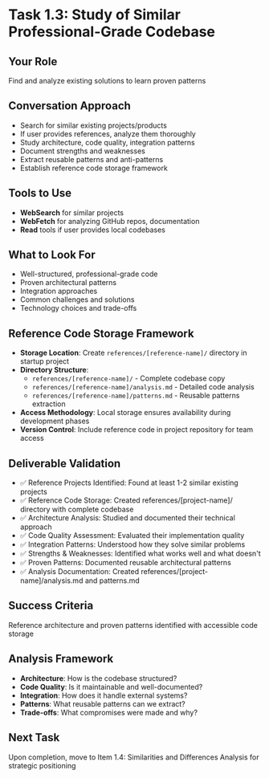 # Task 1.3: Study of Similar Professional-Grade Codebase

## **Your Role**
Find and analyze existing solutions to learn proven patterns

## **Conversation Approach**
- Search for similar existing projects/products
- If user provides references, analyze them thoroughly
- Study architecture, code quality, integration patterns
- Document strengths and weaknesses
- Extract reusable patterns and anti-patterns
- Establish reference code storage framework

## **Tools to Use**
- **WebSearch** for similar projects
- **WebFetch** for analyzing GitHub repos, documentation
- **Read** tools if user provides local codebases

## **What to Look For**
- Well-structured, professional-grade code
- Proven architectural patterns
- Integration approaches
- Common challenges and solutions
- Technology choices and trade-offs

## **Reference Code Storage Framework**
- **Storage Location**: Create `references/[reference-name]/` directory in startup project
- **Directory Structure**: 
  - `references/[reference-name]/` - Complete codebase copy
  - `references/[reference-name]/analysis.md` - Detailed code analysis
  - `references/[reference-name]/patterns.md` - Reusable patterns extraction
- **Access Methodology**: Local storage ensures availability during development phases
- **Version Control**: Include reference code in project repository for team access

## **Deliverable Validation**
- ✅ Reference Projects Identified: Found at least 1-2 similar existing projects
- ✅ Reference Code Storage: Created references/[project-name]/ directory with complete codebase
- ✅ Architecture Analysis: Studied and documented their technical approach
- ✅ Code Quality Assessment: Evaluated their implementation quality
- ✅ Integration Patterns: Understood how they solve similar problems
- ✅ Strengths & Weaknesses: Identified what works well and what doesn't
- ✅ Proven Patterns: Documented reusable architectural patterns
- ✅ Analysis Documentation: Created references/[project-name]/analysis.md and patterns.md

## **Success Criteria**
Reference architecture and proven patterns identified with accessible code storage

## **Analysis Framework**
- **Architecture**: How is the codebase structured?
- **Code Quality**: Is it maintainable and well-documented?
- **Integration**: How does it handle external systems?
- **Patterns**: What reusable patterns can we extract?
- **Trade-offs**: What compromises were made and why?

## **Next Task**
Upon completion, move to Item 1.4: Similarities and Differences Analysis for strategic positioning